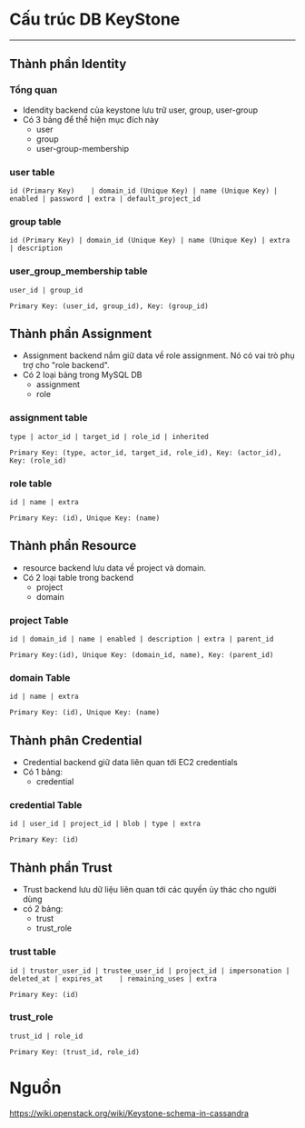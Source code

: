 # Cấu trúc DB KeyStone
---
## Thành phần Identity
### Tổng quan
- Idendity backend của keystone lưu trữ user, group, user-group
- Có 3 bảng để thể hiện mục đích này
  - user
  - group
  - user-group-membership

### user table
```
id (Primary Key)    | domain_id (Unique Key) | name (Unique Key) | enabled | password | extra | default_project_id
```

### group table
```
id (Primary Key) | domain_id (Unique Key) | name (Unique Key) | extra | description
```

### user_group_membership table
```
user_id | group_id

Primary Key: (user_id, group_id), Key: (group_id)
```

## Thành phần Assignment
- Assignment backend nắm giữ data về role assignment. Nó có vai trò phụ trợ cho "role backend".
- Có 2 loại bảng trong MySQL DB
  - assignment
  - role

### assignment table
```
type | actor_id | target_id | role_id | inherited

Primary Key: (type, actor_id, target_id, role_id), Key: (actor_id), Key: (role_id)
```

### role table
```
id | name | extra

Primary Key: (id), Unique Key: (name)
```

## Thành phần Resource
- resource backend lưu data về project và domain. 
- Có 2 loại table trong backend
  - project
  - domain

### project Table
```
id | domain_id | name | enabled | description | extra | parent_id

Primary Key:(id), Unique Key: (domain_id, name), Key: (parent_id)
```

### domain Table
```
id | name | extra

Primary Key: (id), Unique Key: (name)
```

## Thành phân Credential
- Credential backend giữ data liên quan tới EC2 credentials
- Có 1 bảng:
  - credential

### credential Table
```
id | user_id | project_id | blob | type | extra

Primary Key: (id)
```

## Thành phần Trust
- Trust backend lưu dữ liệu liên quan tới các quyền ủy thác cho người dùng
- có 2 bảng:
  - trust
  - trust_role

### trust table
```
id | trustor_user_id | trustee_user_id | project_id | impersonation | deleted_at | expires_at	 | remaining_uses | extra

Primary Key: (id)
```

### trust_role
```
trust_id | role_id

Primary Key: (trust_id, role_id)
```

# Nguồn

https://wiki.openstack.org/wiki/Keystone-schema-in-cassandra


